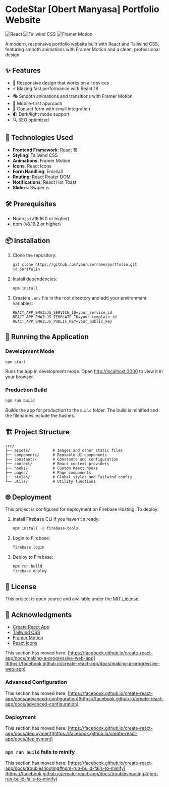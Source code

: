 # CodeStar [Obert Manyasa] Portfolio Website

![React](https://img.shields.io/badge/React-20232A?style=for-the-badge&logo=react&logoColor=61DAFB)
![Tailwind CSS](https://img.shields.io/badge/Tailwind_CSS-38B2AC?style=for-the-badge&logo=tailwind-css&logoColor=white)
![Framer Motion](https://img.shields.io/badge/Framer_Motion-0055FF?style=for-the-badge&logo=framer&logoColor=white)

A modern, responsive portfolio website built with React and Tailwind CSS, featuring smooth animations with Framer Motion and a clean, professional design.

## ✨ Features

- 🎨 Responsive design that works on all devices
- ⚡ Blazing fast performance with React 18
- 🎭 Smooth animations and transitions with Framer Motion
- 📱 Mobile-first approach
- 📧 Contact form with email integration
- 🌓 Dark/light mode support
- 🔍 SEO optimized

## 🚀 Technologies Used

- **Frontend Framework**: React 18
- **Styling**: Tailwind CSS
- **Animations**: Framer Motion
- **Icons**: React Icons
- **Form Handling**: EmailJS
- **Routing**: React Router DOM
- **Notifications**: React Hot Toast
- **Sliders**: Swiper.js

## 🛠️ Prerequisites

- Node.js (v16.16.0 or higher)
- npm (v8.19.2 or higher)

## 📦 Installation

1. Clone the repository:
   ```bash
   git clone https://github.com/yourusername/portfolio.git
   cd portfolio
   ```

2. Install dependencies:
   ```bash
   npm install
   ```

3. Create a `.env` file in the root directory and add your environment variables:
   ```
   REACT_APP_EMAILJS_SERVICE_ID=your_service_id
   REACT_APP_EMAILJS_TEMPLATE_ID=your_template_id
   REACT_APP_EMAILJS_PUBLIC_KEY=your_public_key
   ```

## 🚀 Running the Application

### Development Mode

```bash
npm start
```

Runs the app in development mode. Open [http://localhost:3000](http://localhost:3000) to view it in your browser.

### Production Build

```bash
npm run build
```

Builds the app for production to the `build` folder. The build is minified and the filenames include the hashes.

## 🏗️ Project Structure

```
src/
├── assets/          # Images and other static files
├── components/      # Reusable UI components
├── constants/       # Constants and configuration
├── context/         # React context providers
├── hooks/           # Custom React hooks
├── pages/           # Page components
├── styles/          # Global styles and Tailwind config
└── utils/           # Utility functions
```

## 🌐 Deployment

This project is configured for deployment on Firebase Hosting. To deploy:

1. Install Firebase CLI if you haven't already:
   ```bash
   npm install -g firebase-tools
   ```

2. Login to Firebase:
   ```bash
   firebase login
   ```

3. Deploy to Firebase:
   ```bash
   npm run build
   firebase deploy
   ```

## 📄 License

This project is open source and available under the [MIT License](LICENSE).

## 🙏 Acknowledgments

- [Create React App](https://create-react-app.dev/)
- [Tailwind CSS](https://tailwindcss.com/)
- [Framer Motion](https://www.framer.com/motion/)
- [React Icons](https://react-icons.github.io/react-icons/)

This section has moved here: [https://facebook.github.io/create-react-app/docs/making-a-progressive-web-app](https://facebook.github.io/create-react-app/docs/making-a-progressive-web-app)

### Advanced Configuration

This section has moved here: [https://facebook.github.io/create-react-app/docs/advanced-configuration](https://facebook.github.io/create-react-app/docs/advanced-configuration)

### Deployment

This section has moved here: [https://facebook.github.io/create-react-app/docs/deployment](https://facebook.github.io/create-react-app/docs/deployment)

### `npm run build` fails to minify

This section has moved here: [https://facebook.github.io/create-react-app/docs/troubleshooting#npm-run-build-fails-to-minify](https://facebook.github.io/create-react-app/docs/troubleshooting#npm-run-build-fails-to-minify)
